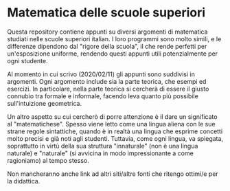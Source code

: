 # Matematica delle scuole superiori

Questa repository contiene appunti su diversi argomenti di matematica studiati nelle scuole superiori italian. I loro programmi sono molto simili, e le differenze dipendono dal "rigore della scuola", il che rende perfetti per un'esposizione uniforme, rendendo questi appunti utili potenzialmente per ogni studente.

Al momento in cui scrivo (2020/02/11) gli appunti sono suddivisi in argomenti. Ogni argomento include sia la parte teorica, che esempi ed esercizi. In particolare, nella parte teorica si cercherà di essere il giusto connubio tra formale e informale, facendo leva quanto più possibile sull'intuizione geometrica.

Un altro aspetto su cui cercherò di porre attenzione è il dare un significato al "matematichese". Spesso viene letto come una lingua aliena con le sue strane regole sintattiche, quando è in realtà una lingua che esprime concetti molto precisi e già noti agli studenti. Tuttavia, come ogni lingua, va spiegata, soprattutto in virtù della sua struttura "innaturale" (non è una lingua naturale) e "naturale" (si avvicina in modo impressionante a come ragioniamo) al tempo stesso. 

Non mancheranno anche link ad altri siti/altre fonti che ritengo ottimi/e per la didattica.

